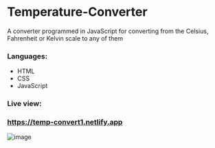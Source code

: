 # Temperature-Converter
A converter programmed in JavaScript for converting from the Celsius, Fahrenheit or Kelvin scale to any of them
### Languages:
* HTML
* CSS
* JavaScript

### Live view:
### https://temp-convert1.netlify.app
![image](https://user-images.githubusercontent.com/81018331/211065083-a38a85db-51e5-42c8-bf5f-140b29126a58.png)
